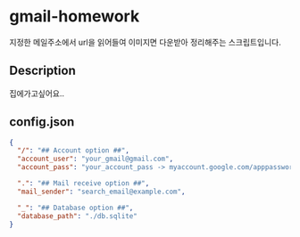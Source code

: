 # gmail-homework
지정한 메일주소에서 url을 읽어들여 이미지면 다운받아 정리해주는 스크립트입니다.

## Description 
집에가고싶어요..

## config.json
```json
{
  "/": "## Account option ##",
  "account_user": "your_gmail@gmail.com",
  "account_pass": "your_account_pass -> myaccount.google.com/apppasswords",

  ".": "## Mail receive option ##",
  "mail_sender": "search_email@example.com",

  "_": "## Database option ##",
  "database_path": "./db.sqlite"
}
```
